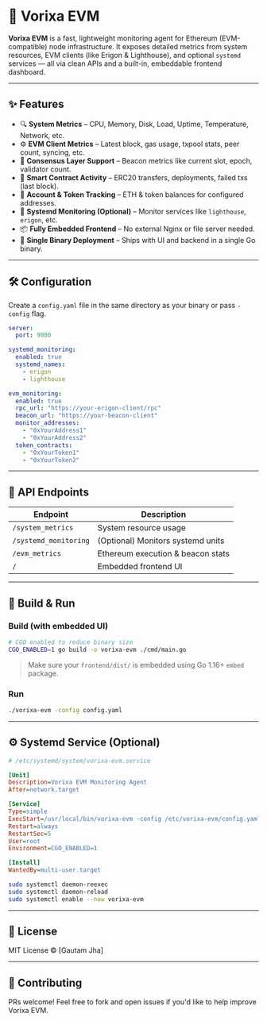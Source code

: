 # 🧠 Vorixa EVM

**Vorixa EVM** is a fast, lightweight monitoring agent for Ethereum (EVM-compatible) node infrastructure. It exposes detailed metrics from system resources, EVM clients (like Erigon & Lighthouse), and optional `systemd` services — all via clean APIs and a built-in, embeddable frontend dashboard.

---

## ✨ Features

- 🔍 **System Metrics** – CPU, Memory, Disk, Load, Uptime, Temperature, Network, etc.
- ⚙️ **EVM Client Metrics** – Latest block, gas usage, txpool stats, peer count, syncing, etc.
- 🔁 **Consensus Layer Support** – Beacon metrics like current slot, epoch, validator count.
- 🧩 **Smart Contract Activity** – ERC20 transfers, deployments, failed txs (last block).
- 🧾 **Account & Token Tracking** – ETH & token balances for configured addresses.
- 🔧 **Systemd Monitoring (Optional)** – Monitor services like `lighthouse`, `erigon`, etc.
- 📦 **Fully Embedded Frontend** – No external Nginx or file server needed.
- 🚀 **Single Binary Deployment** – Ships with UI and backend in a single Go binary.

---

## 🛠️ Configuration

Create a `config.yaml` file in the same directory as your binary or pass `-config` flag.

```yaml
server:
  port: 9080

systemd_monitoring:
  enabled: true
  systemd_names:
    - erigon
    - lighthouse

evm_monitoring:
  enabled: true
  rpc_url: "https://your-erigon-client/rpc"
  beacon_url: "https://your-beacon-client"
  monitor_addresses:
    - "0xYourAddress1"
    - "0xYourAddress2"
  token_contracts:
    - "0xYourToken1"
    - "0xYourToken2"
````

---

## 🔌 API Endpoints

| Endpoint              | Description                       |
| --------------------- | --------------------------------- |
| `/system_metrics`     | System resource usage             |
| `/systemd_monitoring` | (Optional) Monitors systemd units |
| `/evm_metrics`        | Ethereum execution & beacon stats |
| `/`                   | Embedded frontend UI              |

---

## 🚀 Build & Run

### Build (with embedded UI)

```bash
# CGO enabled to reduce binary size
CGO_ENABLED=1 go build -o vorixa-evm ./cmd/main.go
```

> Make sure your `frontend/dist/` is embedded using Go 1.16+ `embed` package.

### Run

```bash
./vorixa-evm -config config.yaml
```

---

## ⚙️ Systemd Service (Optional)

```ini
# /etc/systemd/system/vorixa-evm.service

[Unit]
Description=Vorixa EVM Monitoring Agent
After=network.target

[Service]
Type=simple
ExecStart=/usr/local/bin/vorixa-evm -config /etc/vorixa-evm/config.yaml
Restart=always
RestartSec=5
User=root
Environment=CGO_ENABLED=1

[Install]
WantedBy=multi-user.target
```

```bash
sudo systemctl daemon-reexec
sudo systemctl daemon-reload
sudo systemctl enable --now vorixa-evm
```

---

## 📄 License

MIT License © \[Gautam Jha]

---

## 🤝 Contributing

PRs welcome! Feel free to fork and open issues if you'd like to help improve Vorixa EVM.